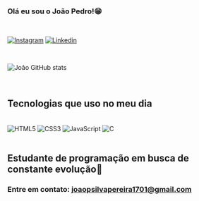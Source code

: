 
### Olá eu sou o João Pedro!😁

<br>

[![Instagram](https://img.shields.io/badge/Instagram-E4405F?style=for-the-badge&logo=instagram&logoColor=white)](https://www.instagram.com/_.joaaow/)
[![Linkedin](https://img.shields.io/badge/LinkedIn-0077B5?style=for-the-badge&logo=linkedin&logoColor=white)](https://www.linkedin.com/in/joão-pedro-879187310/)

<br>

![João GitHub stats](https://github-readme-stats.vercel.app/api?username=joaaoow&show_icons=true&theme=tokyonight)

<br>

## Tecnologias que uso no meu dia

<div style = "display: inline_block"> <br>
    <img align = "center" alt = "HTML5" src = "https://img.shields.io/badge/HTML5-E34F26?style=for-the-badge&logo=html5&logoColor=white">
    <img align = "center" alt = "CSS3" src = "https://img.shields.io/badge/CSS3-1572B6?style=for-the-badge&logo=css3&logoColor=white">
    <img align = "center" alt = "JavaScript" src = "https://img.shields.io/badge/JavaScript-F7DF1E?style=for-the-badge&logo=javascript&logoColor=black">
    <img align = "center" alt = "C" src = "https://img.shields.io/badge/C-00599C?style=for-the-badge&logo=c&logoColor=white">
</div>

<br>

## Estudante de programação em busca de constante evolução🚀

### Entre em contato: joaopsilvapereira1701@gmail.com
